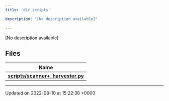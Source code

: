 ```yaml
---
title: 'dir scripts'

description: "[No description available]"

---
```







[No description available]

## Files

| Name           |
| -------------- |
| **[scripts/scanner+_harvester.py](/documentation/code/gambit_2.2/files/scanner_09__harvester_8py/#file-scanner+-harvester.py)**  |






-------------------------------

Updated on 2022-08-10 at 15:22:38 +0000
